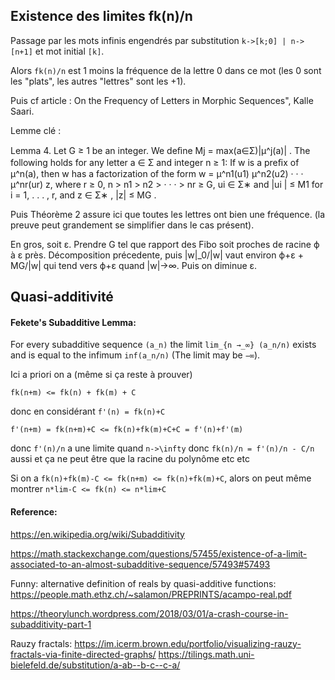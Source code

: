 
## Existence des limites fk(n)/n

Passage par les mots infinis engendrés par substitution `k->[k;0] | n->[n+1]` et mot initial `[k]`.

Alors `fk(n)/n` est 1 moins la fréquence de la lettre 0 dans ce mot (les 0 sont les "plats",
les autres "lettres" sont les +1).

Puis cf article : On the Frequency of Letters in Morphic Sequences", Kalle Saari.

Lemme clé :

Lemma 4. Let G ≥ 1 be an integer. We deﬁne Mj = max(a∈Σ)|μ^j(a)| . The
following holds for any letter a ∈ Σ and integer n ≥ 1: If w is a preﬁx of μ^n(a),
then w has a factorization of the form  w = μ^n1(u1) μ^n2(u2) · · · μ^nr(ur) z,
where r ≥ 0, n > n1 > n2 > · · · > nr ≥ G, ui ∈ Σ∗ and |ui | ≤ M1 for
i = 1, . . . , r, and z ∈ Σ∗ , |z| ≤ MG .

Puis Théorème 2 assure ici que toutes les lettres ont bien une fréquence.
(la preuve peut grandement se simplifier dans le cas présent).

En gros, soit ε. Prendre G tel que rapport des Fibo soit proches de
racine ϕ à ε près. Décomposition précedente, puis
|w|_0/|w| vaut environ ϕ+ε + MG/|w| qui tend vers ϕ+ε quand |w|->∞.
Puis on diminue ε.


## Quasi-additivité

#### Fekete's Subadditive Lemma:

For every subadditive sequence `(a_n)` the limit `lim_{n →_∞} (a_n/n)` exists and is equal to the infimum `inf(a_n/n)` (The limit may be `−∞`).

Ici a priori on a (même si ça reste à prouver)

`fk(n+m) <= fk(n) + fk(m) + C`

donc en considérant `f'(n) = fk(n)+C`

`f'(n+m) = fk(n+m)+C <= fk(n)+fk(m)+C+C = f'(n)+f'(m)`

donc `f'(n)/n` a une limite quand `n->\infty`
donc `fk(n)/n = f'(n)/n - C/n` aussi
et ça ne peut être que la racine du polynôme etc etc

Si on a `fk(n)+fk(m)-C <= fk(n+m) <= fk(n)+fk(m)+C`, alors on peut même montrer `n*lim-C <= fk(n) <= n*lim+C`

#### Reference:

https://en.wikipedia.org/wiki/Subadditivity

https://math.stackexchange.com/questions/57455/existence-of-a-limit-associated-to-an-almost-subadditive-sequence/57493#57493

Funny: alternative definition of reals by quasi-additive functions:
https://people.math.ethz.ch/~salamon/PREPRINTS/acampo-real.pdf

https://theorylunch.wordpress.com/2018/03/01/a-crash-course-in-subadditivity-part-1

Rauzy fractals:
https://im.icerm.brown.edu/portfolio/visualizing-rauzy-fractals-via-finite-directed-graphs/
https://tilings.math.uni-bielefeld.de/substitution/a-ab--b-c--c-a/

